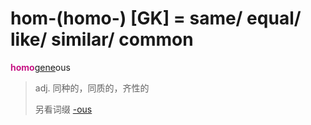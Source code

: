 # hom-(homo-) [GK] = same/ equal/ like/ similar/ common

<b style="color: #C71585;">homo</b>[gene](_gen_.md)ous
> adj. 同种的，同质的，齐性的
>
> 另看词缀 [-ous](-ous.md)